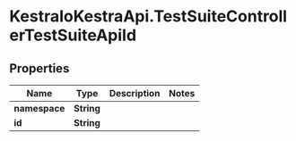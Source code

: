 # KestraIoKestraApi.TestSuiteControllerTestSuiteApiId

## Properties

Name | Type | Description | Notes
------------ | ------------- | ------------- | -------------
**namespace** | **String** |  | 
**id** | **String** |  | 


